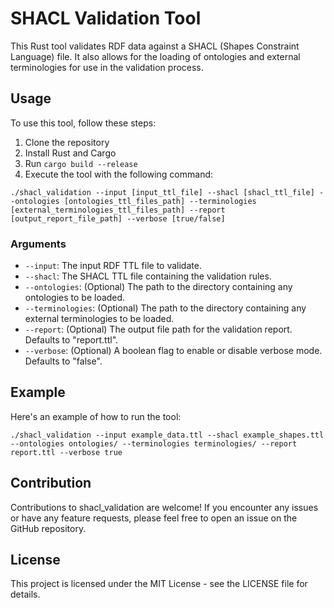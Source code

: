 # SHACL Validation Tool

This Rust tool validates RDF data against a SHACL (Shapes Constraint Language) file. It also allows for the loading of ontologies and external terminologies for use in the validation process.

## Usage

To use this tool, follow these steps:

1. Clone the repository
2. Install Rust and Cargo
3. Run `cargo build --release`
4. Execute the tool with the following command: 

`./shacl_validation --input [input_ttl_file] --shacl [shacl_ttl_file] --ontologies [ontologies_ttl_files_path] --terminologies [external_terminologies_ttl_files_path] --report [output_report_file_path] --verbose [true/false]`

### Arguments

* `--input`: The input RDF TTL file to validate.
* `--shacl`: The SHACL TTL file containing the validation rules.
* `--ontologies`: (Optional) The path to the directory containing any ontologies to be loaded.
* `--terminologies`: (Optional) The path to the directory containing any external terminologies to be loaded.
* `--report`: (Optional) The output file path for the validation report. Defaults to "report.ttl".
* `--verbose`: (Optional) A boolean flag to enable or disable verbose mode. Defaults to "false".

## Example

Here's an example of how to run the tool:

```shell
./shacl_validation --input example_data.ttl --shacl example_shapes.ttl --ontologies ontologies/ --terminologies terminologies/ --report report.ttl --verbose true
```

## Contribution

Contributions to shacl_validation are welcome! If you encounter any issues or have any feature requests, please feel free to open an issue on the GitHub repository. 

## License 

This project is licensed under the MIT License - see the LICENSE file for details.


